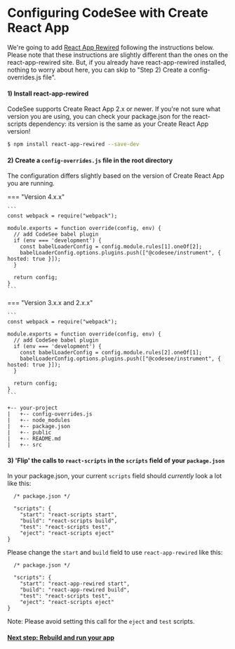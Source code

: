 # Configuring CodeSee with Create React App

We're going to add [React App Rewired](https://github.com/timarney/react-app-rewired) following the instructions below. Please note that these instructions are slightly different than the ones on the react-app-rewired site. But, if you already have react-app-rewired installed, nothing to worry about here, you can skip to "Step 2) Create a config-overrides.js file".

#### 1) Install react-app-rewired

CodeSee supports Create React App 2.x or newer. If you're not sure what version you are using, you can check your package.json for the react-scripts dependency: its version is the same as your Create React App version!

```bash
$ npm install react-app-rewired --save-dev
```

#### 2) Create a `config-overrides.js` file in the root directory

The configuration differs slightly based on the version of Create React App you are running.

=== "Version 4.x.x"

    ```
    const webpack = require("webpack");

    module.exports = function override(config, env) {
      // add CodeSee babel plugin
      if (env === 'development') {
        const babelLoaderConfig = config.module.rules[1].oneOf[2];
        babelLoaderConfig.options.plugins.push(["@codesee/instrument", { hosted: true }]);
      }

      return config;
    }
    ```

=== "Version 3.x.x and 2.x.x"

    ```
    const webpack = require("webpack");

    module.exports = function override(config, env) {
      // add CodeSee babel plugin
      if (env === 'development') {
        const babelLoaderConfig = config.module.rules[2].oneOf[1];
        babelLoaderConfig.options.plugins.push(["@codesee/instrument", { hosted: true }]);
      }

      return config;
    }
    ```



```
+-- your-project
|   +-- config-overrides.js
|   +-- node_modules
|   +-- package.json
|   +-- public
|   +-- README.md
|   +-- src
```

#### 3) 'Flip' the calls to `react-scripts` in the `scripts` field of your `package.json`

In your package.json, your current `scripts` field should *currently* look a lot like this:

```
  /* package.json */

  "scripts": {
    "start": "react-scripts start",
    "build": "react-scripts build",
    "test": "react-scripts test",
    "eject": "react-scripts eject"
}
```

Please change the `start` and `build` field to use `react-app-rewired` like this:

```
  /* package.json */

  "scripts": {
    "start": "react-app-rewired start",
    "build": "react-app-rewired build",
    "test": "react-scripts test",
    "eject": "react-scripts eject"
}
```

Note: Please avoid setting this call for the `eject` and `test` scripts.

#### [Next step: Rebuild and run your app](../installation/#step-3-rebuild-and-run-your-app-locally)

&nbsp;  